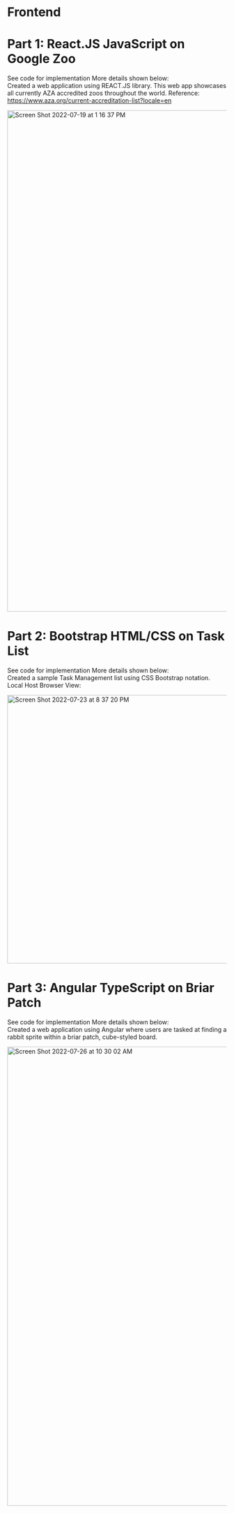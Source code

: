 # Frontend

# Part 1: React.JS JavaScript on Google Zoo
See code for implementation More details shown below: </br>
Created a web application using REACT.JS library.  This web app showcases all currently AZA accredited zoos throughout the world.
Reference: https://www.aza.org/current-accreditation-list?locale=en

<img width="1149" alt="Screen Shot 2022-07-19 at 1 16 37 PM" src="https://user-images.githubusercontent.com/52668142/179821577-94c2fd64-8f59-491c-9f57-aca0cbd69518.png">

# Part 2: Bootstrap HTML/CSS on Task List
See code for implementation More details shown below: </br>
Created a sample Task Management list using CSS Bootstrap notation.
Local Host Browser View:

<img width="615" alt="Screen Shot 2022-07-23 at 8 37 20 PM" src="https://user-images.githubusercontent.com/52668142/181587255-47bee054-b587-4e68-ae88-ff1436f7da49.png">

# Part 3: Angular TypeScript on Briar Patch
See code for implementation More details shown below: </br>
Created a web application using Angular where users are tasked at finding a rabbit sprite within a briar patch, cube-styled board.

<img width="1052" alt="Screen Shot 2022-07-26 at 10 30 02 AM" src="https://user-images.githubusercontent.com/52668142/181123017-d653fe9f-d1c7-469e-b3a4-616f871e7b6d.png">


